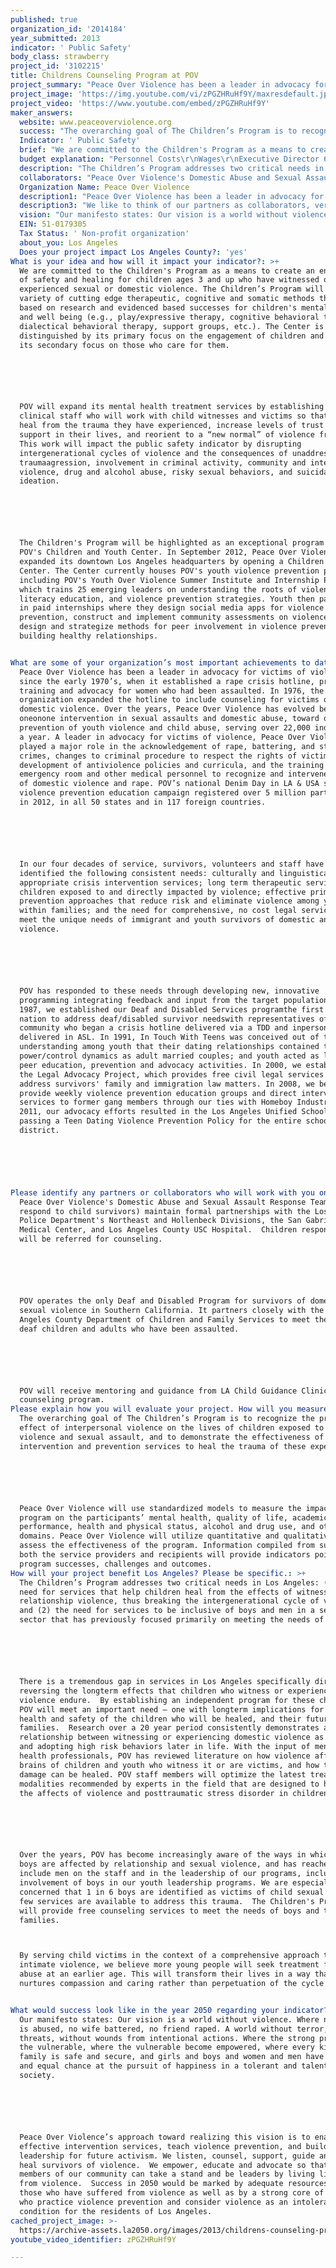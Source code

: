 ```yaml
---
published: true
organization_id: '2014184'
year_submitted: 2013
indicator: ' Public Safety'
body_class: strawberry
project_id: '3102215'
title: Childrens Counseling Program at POV
project_summary: "Peace Over Violence has been a leader in advocacy for victims of violence since the early 1970’s, when it established a rape crisis hotline, prevention training and advocacy for women who had been assaulted. In 1976, the organization expanded the hotline to include counseling for victims of domestic violence. Over the years, Peace Over Violence has evolved beyond one-on-one intervention in sexual assaults and domestic abuse, toward one-by-one prevention of youth violence and child abuse, serving over 22,000 individuals a year. A leader in advocacy for victims of violence, Peace Over Violence played a major role in the acknowledgement of rape, battering, and stalking as crimes, changes to criminal procedure to respect the rights of victims, the development of anti-violence policies and curricula, and the training of emergency room and other medical personnel to recognize and intervene in cases of domestic violence and rape. POV’s national Denim Day in LA & USA sexual violence prevention education campaign registered over 5 million participants in 2012, in all 50 states and in 117 foreign countries.\r\n\r\nIn our four decades of service, survivors, volunteers and staff have identified the following consistent needs: culturally and linguistically appropriate crisis intervention services; long term therapeutic services for children exposed to and directly impacted by violence; effective primary prevention approaches that reduce risk and eliminate violence among youth and within families; and the need for comprehensive, no cost legal services to meet the unique needs of immigrant and youth survivors of domestic and sexual violence. \r\n\r\nPOV has responded to these needs through developing new, innovative programming integrating feedback and input from the target population. In 1987, we established our Deaf and Disabled Services program--the first in the nation to address deaf/disabled survivor needs--with representatives of the Deaf community who began a crisis hotline delivered via a TDD and in-person services delivered in ASL. In 1991, In Touch With Teens was conceived out of the understanding among youth that their dating relationships contained the same power/control dynamics as adult married couples; and youth acted as leaders in peer education, prevention and advocacy activities. In 2000, we established the Legal Advocacy Project, which provides free civil legal services to address survivors' family and immigration law matters. In 2008, we began to provide weekly violence prevention education groups and direct intervention services to former gang members through our ties with Homeboy Industries. In 2011, our advocacy efforts resulted in the Los Angeles Unified School District passing a Teen Dating Violence Prevention Policy for the entire school district.\r\n\r\n "
project_image: 'https://img.youtube.com/vi/zPGZHRuHf9Y/maxresdefault.jpg'
project_video: 'https://www.youtube.com/embed/zPGZHRuHf9Y'
maker_answers:
  website: www.peaceoverviolence.org
  success: "The overarching goal of The Children’s Program is to recognize the profound effect of interpersonal violence on the lives of children exposed to domestic violence and sexual assault, and to demonstrate the effectiveness of intervention and prevention services to heal the trauma of these experiences.\r\n\r\nPeace Over Violence will use standardized models to measure the impact of the program on the participants’ mental health, quality of life, academic performance, health and physical status, alcohol and drug use, and other domains. Peace Over Violence will utilize quantitative and qualitative data to assess the effectiveness of the program. Information compiled from surveys of both the service providers and recipients will provide indicators pointing to program successes, challenges and outcomes. "
  Indicator: ' Public Safety'
  brief: "We are committed to the Children's Program as a means to create an environment of safety and healing for children ages 3 and up who have witnessed or experienced sexual or domestic violence. The Children’s Program will use a variety of cutting edge therapeutic, cognitive and somatic methods that are based on research and evidenced based successes for children's mental health and well being (e.g., play/expressive therapy, cognitive behavioral therapy, dialectical behavioral therapy, support groups, etc.). The Center is distinguished by its primary focus on the engagement of children and youth and its secondary focus on those who care for them. \r\n\r\nPOV will expand its mental health treatment services by establishing expert, clinical staff who will work with child witnesses and victims so that they can heal from the trauma they have experienced, increase levels of trust and support in their lives, and re-orient to a “new normal” of violence free lives. This work will impact the public safety indicator by disrupting intergenerational cycles of violence and the consequences of unaddressed trauma--agression, involvement in criminal activity, community and interpersonal violence, drug and alcohol abuse, risky sexual behaviors, and suicidal ideation. \r\n\r\nThe Children's Program will be highlighted as an exceptional program within POV's Children and Youth Center. In September 2012, Peace Over Violence  expanded its downtown Los Angeles headquarters by opening a Children and Youth Center. The Center currently houses POV's youth violence prevention programs, including POV's Youth Over Violence Summer Institute and Internship Program which trains 25 emerging leaders on understanding the roots of violence, media literacy education, and violence prevention strategies. Youth then participate in paid internships where they design social media apps for violence prevention, construct and implement community assessments on violence and design and strategize methods for peer involvement in violence prevention and building healthy relationships. \r\n"
  budget explanation: "Personnel Costs\r\nWages\r\nExecutive Director 6,055\r\nAssociate Director: Operations 4,704\r\nProject Director 5,075\r\nClinical Director 100,485\r\nClerical/Fiscal Assistant 3,734\r\nCase Manager 30,450\r\nTotal Wages 150,503\r\n\r\nFringe Benefits \r\nFICA Taxes 11,238 7.467% \r\nSUI Taxes 899\r\nHealth/Dental 9,446 \r\nWorker's Compensation 2,638\r\nParking 3,078\r\nTotal Fringe Benefits 27,299\r\nTotal Personnel Costs 177,802\r\n\r\nOperating Costs\r\nSpace Lease 12,811\r\nTelephone 2,148\r\nSupplies 2,279\r\nChildren's Room Supplies 2,500\r\nPostage 585\r\nPrinting 1,361\r\nInsurance 1,024\r\nEquipment Lease 1,516\r\nMileage 1,200\r\nParking 600\r\nPayroll Service 200\r\nController Consultant 1,188\r\nCounselor Consultants 3,000\r\nMIS Consultant 1,782\r\nTravel 15,000\r\nSubcontractors:\r\nEcho Center 75,000\r\n\r\nTotal Operating Costs 122,198\r\nTotal Project Costs 300,000\r\n"
  description: "The Children’s Program addresses two critical needs in Los Angeles: (1) the need for services that help children heal from the effects of witnessing relationship violence, thus breaking the intergenerational cycle of violence; and (2) the need for services to be inclusive of boys and men in a service sector that has previously focused primarily on meeting the needs of women.\r\n\r\nThere is a tremendous gap in services in Los Angeles specifically directed to reversing the long-term effects that children who witness or experience family violence endure.  By establishing an independent program for these children, POV will meet an important need – one with long-term implications for the health and safety of the children who will be healed, and their future families.  Research over a 20 year period consistently demonstrates a direct relationship between witnessing or experiencing domestic violence as a child, and adopting high risk behaviors later in life. With the input of mental health professionals, POV has reviewed literature on how violence affects the brains of children and youth who witness it or are victims, and how this damage can be healed. POV staff members will optimize the latest treatment modalities recommended by experts in the field that are designed to help heal the affects of violence and post-traumatic stress disorder in children. \r\n\r\nOver the years, POV has become increasingly aware of the ways in which men and boys are affected by relationship and sexual violence, and has reached out to include men on the staff and in the leadership of our programs, including the involvement of boys in our youth leadership programs. We are especially concerned that 1 in 6 boys are identified as victims of child sexual abuse and few services are available to address this trauma.  The Children's Program will provide free counseling services to meet the needs of boys and their families.  \r\nBy serving child victims in the context of a comprehensive approach to prevent intimate violence, we believe more young people will seek treatment for their abuse at an earlier age. This will transform their lives in a way that nurtures compassion and caring rather than perpetuation of the cycle of abuse.\r\n"
  collaborators: "Peace Over Violence's Domestic Abuse and Sexual Assault Response Teams (who respond to child survivors) maintain formal partnerships with the Los Angeles Police Department's Northeast and Hollenbeck Divisions, the San Gabriel Valley Medical Center, and Los Angeles County USC Hospital.  Children responded to will be referred for counseling.\r\n\r\nPOV operates the only Deaf and Disabled Program for survivors of domestic and sexual violence in Southern California. It partners closely with the Los Angeles County Department of Children and Family Services to meet the needs of deaf children and adults who have been assaulted. \r\n\r\nPOV will receive mentoring and guidance from LA Child Guidance Clinic counseling program.  "
  Organization Name: Peace Over Violence
  description1: "Peace Over Violence has been a leader in advocacy for victims of violence since the early 1970’s, when it established a rape crisis hotline, prevention training and advocacy for women who had been assaulted. In 1976, the organization expanded the hotline to include counseling for victims of domestic violence. Over the years, Peace Over Violence has evolved beyond one-on-one intervention in sexual assaults and domestic abuse, toward one-by-one prevention of youth violence and child abuse, serving over 22,000 individuals a year. A leader in advocacy for victims of violence, Peace Over Violence played a major role in the acknowledgement of rape, battering, and stalking as crimes, changes to criminal procedure to respect the rights of victims, the development of anti-violence policies and curricula, and the training of emergency room and other medical personnel to recognize and intervene in cases of domestic violence and rape. POV’s national Denim Day in LA & USA sexual violence prevention education campaign registered over 5 million participants in 2012, in all 50 states and in 117 foreign countries.\r\n\r\nIn our four decades of service, survivors, volunteers and staff have identified the following consistent needs: culturally and linguistically appropriate crisis intervention services; long term therapeutic services for children exposed to and directly impacted by violence; effective primary prevention approaches that reduce risk and eliminate violence among youth and within families; and the need for comprehensive, no cost legal services to meet the unique needs of immigrant and youth survivors of domestic and sexual violence. \r\n\r\nPOV has responded to these needs through developing new, innovative programming integrating feedback and input from the target population. In 1987, we established our Deaf and Disabled Services program--the first in the nation to address deaf/disabled survivor needs--with representatives of the Deaf community who began a crisis hotline delivered via a TDD and in-person services delivered in ASL. In 1991, In Touch With Teens was conceived out of the understanding among youth that their dating relationships contained the same power/control dynamics as adult married couples; and youth acted as leaders in peer education, prevention and advocacy activities. In 2000, we established the Legal Advocacy Project, which provides free civil legal services to address survivors' family and immigration law matters. In 2008, we began to provide weekly violence prevention education groups and direct intervention services to former gang members through our ties with Homeboy Industries. In 2011, our advocacy efforts resulted in the Los Angeles Unified School District passing a Teen Dating Violence Prevention Policy for the entire school district.\r\n\r\n "
  description3: "We like to think of our partners as collaborators, versus competitors. Especially given the critical nature of our work, we have found that strong alliances have lead to improved services for survivors and new funding opportunities to support innovative collaborations. \r\n\r\nPOV has a strong commitment to working in collaboration with a diverse network of organizations that address the complex needs of Los Angeles communities.  We have long-term relationships with the LA Unified School District, the City of Los Angeles, the LA Police Department, community based organizations, and a number of medical and social service providers. As a co-founder of local and statewide groups, POV staff members continue to hold leadership roles in the California Partnership to End Domestic Violence, California Coalition Against Sexual Assault, and, locally, leads the Right Response Collaborative (a partnership working toward improving response and treatment of victims of interpersonal violence who are deaf or disabled) and the LA Child Sexual Abuse Prevention Advisory Council. POV is involved in several national collaborative partnerships. We have implemented \"Start Strong: Building Healthy Teen Relationships,\" an initiative of The Robert Wood Johnson Foundation to educate middle school students about preventing relationship violence and as part of the \"Building Healthy Communities\" Initiative of The California Endowment, POV works with approximately 40 organizations in South LA to address the factors that contribute to poor health in the area, including interpersonal violence.\r\n\r\n"
  vision: "Our manifesto states: Our vision is a world without violence. Where no child is abused, no wife battered, no friend raped. A world without terror, without threats, without wounds from intentional actions. Where the strong provide for the vulnerable, where the vulnerable become empowered, where every kind of family is safe and secure, and girls and boys and women and men have a fair and equal chance at the pursuit of happiness in a tolerant and talented society.\r\n\r\nPeace Over Violence’s approach toward realizing this vision is to enact effective intervention services, teach violence prevention, and build leadership for future activism. We listen, counsel, support, guide and work to heal survivors of violence.  We empower, educate and advocate so that all members of our community can take a stand and be leaders by living lives free from violence.  Success in 2050 would be marked by adequate resources for those who have suffered from violence as well as by a strong core of leaders who practice violence prevention and consider violence as an intolerable condition for the residents of Los Angeles. "
  EIN: 51-0179305
  Tax Status: ' Non-profit organization'
  about_you: Los Angeles
  Does your project impact Los Angeles County?: 'yes'
What is your idea and how will it impact your indicator?: >+
  We are committed to the Children's Program as a means to create an environment
  of safety and healing for children ages 3 and up who have witnessed or
  experienced sexual or domestic violence. The Children’s Program will use a
  variety of cutting edge therapeutic, cognitive and somatic methods that are
  based on research and evidenced based successes for children's mental health
  and well being (e.g., play/expressive therapy, cognitive behavioral therapy,
  dialectical behavioral therapy, support groups, etc.). The Center is
  distinguished by its primary focus on the engagement of children and youth and
  its secondary focus on those who care for them. 






  POV will expand its mental health treatment services by establishing expert,
  clinical staff who will work with child witnesses and victims so that they can
  heal from the trauma they have experienced, increase levels of trust and
  support in their lives, and reorient to a “new normal” of violence free lives.
  This work will impact the public safety indicator by disrupting
  intergenerational cycles of violence and the consequences of unaddressed
  traumaagression, involvement in criminal activity, community and interpersonal
  violence, drug and alcohol abuse, risky sexual behaviors, and suicidal
  ideation. 






  The Children's Program will be highlighted as an exceptional program within
  POV's Children and Youth Center. In September 2012, Peace Over Violence 
  expanded its downtown Los Angeles headquarters by opening a Children and Youth
  Center. The Center currently houses POV's youth violence prevention programs,
  including POV's Youth Over Violence Summer Institute and Internship Program
  which trains 25 emerging leaders on understanding the roots of violence, media
  literacy education, and violence prevention strategies. Youth then participate
  in paid internships where they design social media apps for violence
  prevention, construct and implement community assessments on violence and
  design and strategize methods for peer involvement in violence prevention and
  building healthy relationships. 


What are some of your organization’s most important achievements to date?: >-
  Peace Over Violence has been a leader in advocacy for victims of violence
  since the early 1970’s, when it established a rape crisis hotline, prevention
  training and advocacy for women who had been assaulted. In 1976, the
  organization expanded the hotline to include counseling for victims of
  domestic violence. Over the years, Peace Over Violence has evolved beyond
  oneonone intervention in sexual assaults and domestic abuse, toward onebyone
  prevention of youth violence and child abuse, serving over 22,000 individuals
  a year. A leader in advocacy for victims of violence, Peace Over Violence
  played a major role in the acknowledgement of rape, battering, and stalking as
  crimes, changes to criminal procedure to respect the rights of victims, the
  development of antiviolence policies and curricula, and the training of
  emergency room and other medical personnel to recognize and intervene in cases
  of domestic violence and rape. POV’s national Denim Day in LA & USA sexual
  violence prevention education campaign registered over 5 million participants
  in 2012, in all 50 states and in 117 foreign countries.






  In our four decades of service, survivors, volunteers and staff have
  identified the following consistent needs: culturally and linguistically
  appropriate crisis intervention services; long term therapeutic services for
  children exposed to and directly impacted by violence; effective primary
  prevention approaches that reduce risk and eliminate violence among youth and
  within families; and the need for comprehensive, no cost legal services to
  meet the unique needs of immigrant and youth survivors of domestic and sexual
  violence. 






  POV has responded to these needs through developing new, innovative
  programming integrating feedback and input from the target population. In
  1987, we established our Deaf and Disabled Services programthe first in the
  nation to address deaf/disabled survivor needswith representatives of the Deaf
  community who began a crisis hotline delivered via a TDD and inperson services
  delivered in ASL. In 1991, In Touch With Teens was conceived out of the
  understanding among youth that their dating relationships contained the same
  power/control dynamics as adult married couples; and youth acted as leaders in
  peer education, prevention and advocacy activities. In 2000, we established
  the Legal Advocacy Project, which provides free civil legal services to
  address survivors' family and immigration law matters. In 2008, we began to
  provide weekly violence prevention education groups and direct intervention
  services to former gang members through our ties with Homeboy Industries. In
  2011, our advocacy efforts resulted in the Los Angeles Unified School District
  passing a Teen Dating Violence Prevention Policy for the entire school
  district.





   
Please identify any partners or collaborators who will work with you on this project.: >-
  Peace Over Violence's Domestic Abuse and Sexual Assault Response Teams (who
  respond to child survivors) maintain formal partnerships with the Los Angeles
  Police Department's Northeast and Hollenbeck Divisions, the San Gabriel Valley
  Medical Center, and Los Angeles County USC Hospital.  Children responded to
  will be referred for counseling.






  POV operates the only Deaf and Disabled Program for survivors of domestic and
  sexual violence in Southern California. It partners closely with the Los
  Angeles County Department of Children and Family Services to meet the needs of
  deaf children and adults who have been assaulted. 






  POV will receive mentoring and guidance from LA Child Guidance Clinic
  counseling program.  
Please explain how you will evaluate your project. How will you measure success?: >-
  The overarching goal of The Children’s Program is to recognize the profound
  effect of interpersonal violence on the lives of children exposed to domestic
  violence and sexual assault, and to demonstrate the effectiveness of
  intervention and prevention services to heal the trauma of these experiences.






  Peace Over Violence will use standardized models to measure the impact of the
  program on the participants’ mental health, quality of life, academic
  performance, health and physical status, alcohol and drug use, and other
  domains. Peace Over Violence will utilize quantitative and qualitative data to
  assess the effectiveness of the program. Information compiled from surveys of
  both the service providers and recipients will provide indicators pointing to
  program successes, challenges and outcomes. 
How will your project benefit Los Angeles? Please be specific.: >+
  The Children’s Program addresses two critical needs in Los Angeles: (1) the
  need for services that help children heal from the effects of witnessing
  relationship violence, thus breaking the intergenerational cycle of violence;
  and (2) the need for services to be inclusive of boys and men in a service
  sector that has previously focused primarily on meeting the needs of women.






  There is a tremendous gap in services in Los Angeles specifically directed to
  reversing the longterm effects that children who witness or experience family
  violence endure.  By establishing an independent program for these children,
  POV will meet an important need — one with longterm implications for the
  health and safety of the children who will be healed, and their future
  families.  Research over a 20 year period consistently demonstrates a direct
  relationship between witnessing or experiencing domestic violence as a child,
  and adopting high risk behaviors later in life. With the input of mental
  health professionals, POV has reviewed literature on how violence affects the
  brains of children and youth who witness it or are victims, and how this
  damage can be healed. POV staff members will optimize the latest treatment
  modalities recommended by experts in the field that are designed to help heal
  the affects of violence and posttraumatic stress disorder in children. 






  Over the years, POV has become increasingly aware of the ways in which men and
  boys are affected by relationship and sexual violence, and has reached out to
  include men on the staff and in the leadership of our programs, including the
  involvement of boys in our youth leadership programs. We are especially
  concerned that 1 in 6 boys are identified as victims of child sexual abuse and
  few services are available to address this trauma.  The Children's Program
  will provide free counseling services to meet the needs of boys and their
  families.  



  By serving child victims in the context of a comprehensive approach to prevent
  intimate violence, we believe more young people will seek treatment for their
  abuse at an earlier age. This will transform their lives in a way that
  nurtures compassion and caring rather than perpetuation of the cycle of abuse.


What would success look like in the year 2050 regarding your indicator?: >-
  Our manifesto states: Our vision is a world without violence. Where no child
  is abused, no wife battered, no friend raped. A world without terror, without
  threats, without wounds from intentional actions. Where the strong provide for
  the vulnerable, where the vulnerable become empowered, where every kind of
  family is safe and secure, and girls and boys and women and men have a fair
  and equal chance at the pursuit of happiness in a tolerant and talented
  society.






  Peace Over Violence’s approach toward realizing this vision is to enact
  effective intervention services, teach violence prevention, and build
  leadership for future activism. We listen, counsel, support, guide and work to
  heal survivors of violence.  We empower, educate and advocate so that all
  members of our community can take a stand and be leaders by living lives free
  from violence.  Success in 2050 would be marked by adequate resources for
  those who have suffered from violence as well as by a strong core of leaders
  who practice violence prevention and consider violence as an intolerable
  condition for the residents of Los Angeles. 
cached_project_image: >-
  https://archive-assets.la2050.org/images/2013/childrens-counseling-program-at-pov/img.youtube.com/vi/zPGZHRuHf9Y/maxresdefault.jpg
youtube_video_identifier: zPGZHRuHf9Y

---
```

